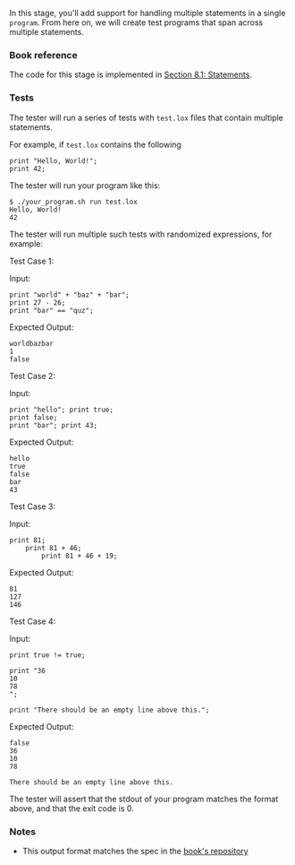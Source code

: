 In this stage, you'll add support for handling multiple statements in a single `program`. From here on, we will create test programs that span across multiple statements.

### Book reference

The code for this stage is implemented in [Section 8.1: Statements](https://craftinginterpreters.com/statements-and-state.html#statements).

### Tests

The tester will run a series of tests with `test.lox` files that contain multiple statements.

For example, if `test.lox` contains the following

```
print "Hello, World!";
print 42;
```

The tester will run your program like this:

```
$ ./your_program.sh run test.lox
Hello, World!
42
```

The tester will run multiple such tests with randomized expressions, for example:

Test Case 1:

Input:

```
print "world" + "baz" + "bar";
print 27 - 26;
print "bar" == "quz";
```

Expected Output:

```
worldbazbar
1
false
```

Test Case 2:

Input:

```
print "hello"; print true;
print false;
print "bar"; print 43;
```

Expected Output:

```
hello
true
false
bar
43
```

Test Case 3:

Input:

```
print 81;
    print 81 + 46;
        print 81 + 46 + 19;
```

Expected Output:

```
81
127
146
```

Test Case 4:

Input:

```
print true != true;

print "36
10
78
";

print "There should be an empty line above this.";
```

Expected Output:

```
false
36
10
78

There should be an empty line above this.
```

The tester will assert that the stdout of your program matches the format above, and that the exit code is 0.

### Notes

- This output format matches the spec in the [book's repository](https://github.com/munificent/craftinginterpreters/blob/01e6f5b8f3e5dfa65674c2f9cf4700d73ab41cf8/test/string/literals.lox)